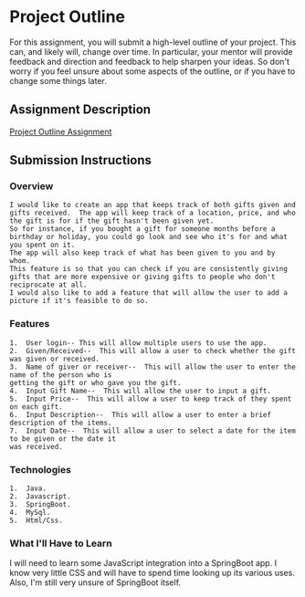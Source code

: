 # Project Outline
For this assignment, you will submit a high-level outline of your project. This can, and likely will, change over time. In particular, your mentor will provide feedback and direction and feedback to help sharpen your ideas. So don't worry if you feel unsure about some aspects of the outline, or if you have to change some things later.

## Assignment Description
[Project Outline Assignment](https://education.launchcode.org/liftoff/assignments/project-outline/)

## Submission Instructions

### Overview
    I would like to create an app that keeps track of both gifts given and gifts received.  The app will keep track of a location, price, and who the gift is for if the gift hasn't been given yet.
    So for instance, if you bought a gift for someone months before a birthday or holiday, you could go look and see who it's for and what you spent on it.
	The app will also keep track of what has been given to you and by whom.
	This feature is so that you can check if you are consistently giving gifts that are more expensive or giving gifts to people who don't reciprocate at all.
	I would also like to add a feature that will allow the user to add a picture if it's feasible to do so.
### Features
    1.  User login-- This will allow multiple users to use the app.
	2.  Given/Received--  This will allow a user to check whether the gift was given or received.
	3.  Name of giver or receiver--  This will allow the user to enter the name of the person who is
	getting the gift or who gave you the gift.
	4.  Input Gift Name--  This will allow the user to input a gift.
	5.  Input Price--  This will allow a user to keep track of they spent on each gift.
	6.  Input Description--  This will allow a user to enter a brief description of the items.
	7.  Input Date--  This will allow a user to select a date for the item to be given or the date it
	was received.
### Technologies
    1.  Java.
	2.  Javascript.
	3.  SpringBoot.
	4.  MySql.
	5.  Html/Css.

### What I'll Have to Learn
I will need to learn some JavaScript integration into a SpringBoot app.  I know very little CSS and will have to spend time looking up its various uses.  Also,  I'm still very unsure of SpringBoot itself.

